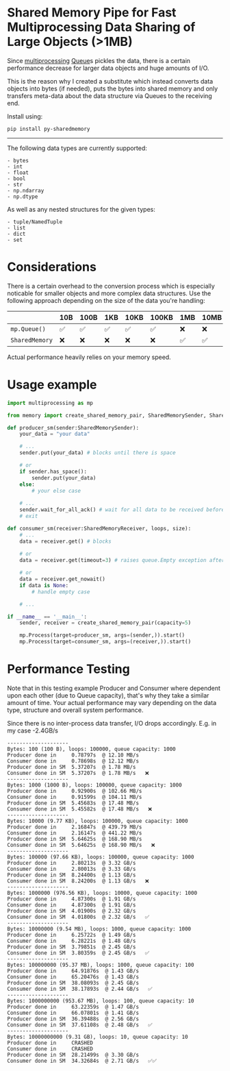 # Shared Memory Pipe for Fast Multiprocessing Data Sharing of Large Objects (>1MB)

Since [multiprocessing](https://docs.python.org/3/library/multiprocessing.html) [Queue](https://docs.python.org/3/library/multiprocessing.html#multiprocessing.Queue)s pickles the data, there is a certain performance decrease for larger data objects and huge amounts of I/O.

This is the reason why I created a substitute which instead converts data objects into bytes (if needed), puts the bytes into shared memory and only transfers meta-data about the data structure via Queues to the receiving end.

Install using:
```
pip install py-sharedmemory
```
---
The following data types are currently supported:
```
- bytes
- int
- float
- bool
- str
- np.ndarray
- np.dtype
```

As well as any nested structures for the given types:
```
- tuple/NamedTuple
- list
- dict
- set
```

# Considerations
There is a certain overhead to the conversion process which is especially noticable for smaller objects and more complex data structures.
Use the following approach depending on the size of the data you're handling:

||10B|100B|1KB|10KB|100KB|1MB|10MB|100MB|1GB|10GB|
|---|---|---|---|---|---|---|---|---|---|---|
|``mp.Queue()``|✅|✅|✅|✅|✅|❌|❌|❌|❌|❌|
|``SharedMemory``|❌|❌|❌|❌|❌|✅|✅|✅|✅|✅|

Actual performance heavily relies on your memory speed.

# Usage example
```python
import multiprocessing as mp

from memory import create_shared_memory_pair, SharedMemorySender, SharedMemoryReceiver

def producer_sm(sender:SharedMemorySender):
    your_data = "your data"

    # ...
    sender.put(your_data) # blocks until there is space

    # or
    if sender.has_space():
        sender.put(your_data)
    else:
        # your else case
    
    # ...
    sender.wait_for_all_ack() # wait for all data to be received before closing the sender
    # exit

def consumer_sm(receiver:SharedMemoryReceiver, loops, size):
    # ...
    data = receiver.get() # blocks
    
    # or
    data = receiver.get(timeout=3) # raises queue.Empty exception after 3s

    # or
    data = receiver.get_nowait()
    if data is None:
        # handle empty case

    # ...

if __name__ == '__main__':
    sender, receiver = create_shared_memory_pair(capacity=5)

    mp.Process(target=producer_sm, args=(sender,)).start()
    mp.Process(target=consumer_sm, args=(receiver,)).start()

```

# Performance Testing
Note that in this testing example Producer and Consumer where dependent upon each other (due to Queue capacity), that's why they take a similar amount of time. Your actual performance may vary depending on the data type, structure and overall system performance.

Since there is no inter-process data transfer, I/O drops accordingly. E.g. in my case -2.4GB/s

```
--------------------
Bytes: 100 (100 B), loops: 100000, queue capacity: 1000
Producer done in     0.78797s  @ 12.10 MB/s
Consumer done in     0.78698s  @ 12.12 MB/s
Producer done in SM  5.37207s  @ 1.78 MB/s
Consumer done in SM  5.37207s  @ 1.78 MB/s   ❌
--------------------
Bytes: 1000 (1000 B), loops: 100000, queue capacity: 1000
Producer done in     0.92900s  @ 102.66 MB/s
Consumer done in     0.91599s  @ 104.11 MB/s
Producer done in SM  5.45683s  @ 17.48 MB/s
Consumer done in SM  5.45582s  @ 17.48 MB/s   ❌
--------------------
Bytes: 10000 (9.77 KB), loops: 100000, queue capacity: 1000
Producer done in     2.16847s  @ 439.79 MB/s
Consumer done in     2.16147s  @ 441.22 MB/s
Producer done in SM  5.64625s  @ 168.90 MB/s 
Consumer done in SM  5.64625s  @ 168.90 MB/s   ❌
--------------------
Bytes: 100000 (97.66 KB), loops: 100000, queue capacity: 1000
Producer done in     2.80213s  @ 3.32 GB/s
Consumer done in     2.80013s  @ 3.33 GB/s
Producer done in SM  8.24400s  @ 1.13 GB/s
Consumer done in SM  8.24200s  @ 1.13 GB/s   ❌
--------------------
Bytes: 1000000 (976.56 KB), loops: 10000, queue capacity: 1000
Producer done in     4.87300s  @ 1.91 GB/s
Consumer done in     4.87300s  @ 1.91 GB/s
Producer done in SM  4.01900s  @ 2.32 GB/s 
Consumer done in SM  4.01800s  @ 2.32 GB/s   ✅
--------------------
Bytes: 10000000 (9.54 MB), loops: 1000, queue capacity: 1000
Producer done in     6.25722s  @ 1.49 GB/s
Consumer done in     6.28221s  @ 1.48 GB/s
Producer done in SM  3.79851s  @ 2.45 GB/s 
Consumer done in SM  3.80359s  @ 2.45 GB/s   ✅
--------------------
Bytes: 100000000 (95.37 MB), loops: 1000, queue capacity: 100
Producer done in     64.91876s  @ 1.43 GB/s
Consumer done in     65.20476s  @ 1.43 GB/s
Producer done in SM  38.08093s  @ 2.45 GB/s
Consumer done in SM  38.17893s  @ 2.44 GB/s   ✅
--------------------
Bytes: 1000000000 (953.67 MB), loops: 100, queue capacity: 10
Producer done in     63.22359s  @ 1.47 GB/s
Consumer done in     66.07801s  @ 1.41 GB/s
Producer done in SM  36.39488s  @ 2.56 GB/s
Consumer done in SM  37.61108s  @ 2.48 GB/s   ✅
--------------------
Bytes: 10000000000 (9.31 GB), loops: 10, queue capacity: 10
Producer done in     CRASHED 
Consumer done in     CRASHED 
Producer done in SM  28.21499s  @ 3.30 GB/s
Consumer done in SM  34.32684s  @ 2.71 GB/s   ✅✅
```